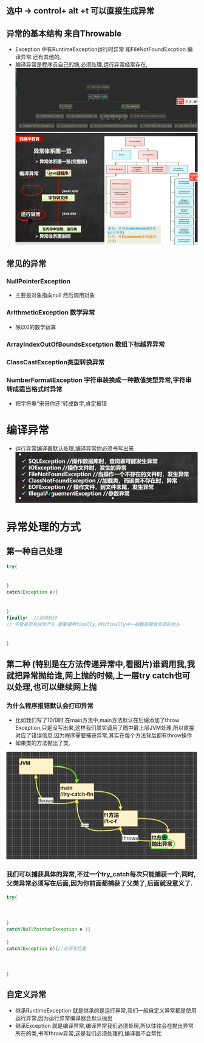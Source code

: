 ## 选中 -> control+ alt +t 可以直接生成异常
## 异常的基本结构 来自Throwable
+ Exception 中有RuntimeException运行时异常 和FileNotFoundExcption 编译异常 还有其他的,
+ 编译异常是程序员自己的锅,必须处理,运行异常经常存在,
![](2022-03-11-18-36-38.png)
![](2022-03-11-18-38-43.png)


## 常见的异常
###  NullPointerException
+ 主要是对象指向null 然后调用对象

###  ArithmeticException 数学异常
+ 除以0的数学运算

### ArrayIndexOutOfBoundsExcetption 数组下标越界异常

### ClassCastException类型转换异常

### NumberFormatException 字符串装换成一种数值类型异常,字符串转成适当格式时异常
+ 把字符串"宋哥你还"转成数字,肯定报错



# 编译异常
+ 运行异常编译器默认处理,编译异常你必须书写出来
![](2022-03-11-18-51-40.png)



# 异常处理的方式
## 第一种自己处理
```java
try{


}
catch(Exception e){


}
finally{  //必须执行
// 不管是否有异常产生,都要调用finally,所以finally中一般都是释放资源的地方


}

```

## 第二种 (特别是在方法传递异常中,看图片)谁调用我,我就把异常抛给谁,网上抛的时候,上一层try catch也可以处理,也可以继续网上抛
### 为什么程序报错默认会打印异常
+ 比如我们写了10/0时,在main方法中,main方法默认在后缀添加了throw Exception,只是没写出来,这样我们其实调用了图中最上层JVM处理,所以直接对应了错误信息,因为程序需要捕获异常,其实在每个方法背后都有throw操作
+ 如果类的方法抛出了类,

![](2022-03-11-18-59-17.png)



### 我们可以捕获具体的异常,不过一个try_catch每次只能捕获一个,同时,父类异常必须写在后面,因为你前面都捕获了父类了,后面就没意义了.
```java
try{



}
catch(NullPointerException e ){

}
catch(Exception e){//必须写后面



}
```

## 自定义异常
+ 继承RuntimeException 就是继承的是运行异常,我们一般自定义异常都是使用运行异常,因为运行异常编译器会默认抛出
+ 继承Exception 就是编译异常,编译异常我们必须处理,所以往往会在抛出异常所在的类,书写throw异常,这是我们必须处理的,编译器不会帮忙